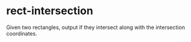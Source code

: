 # rect-intersection
Given two rectangles, output if they intersect along with the intersection coordinates.
